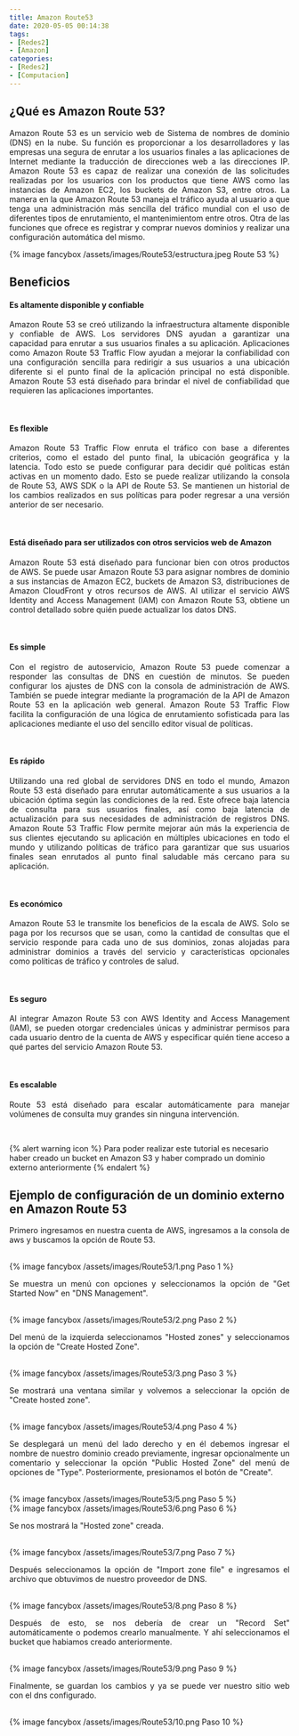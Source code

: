 ```yaml
---
title: Amazon Route53
date: 2020-05-05 00:14:38
tags:
- [Redes2]
- [Amazon]
categories:
- [Redes2]
- [Computacion]
---
```


<h2>¿Qué es Amazon Route 53?</h2>
<p align="justify">
    Amazon Route 53 es un servicio web de Sistema de nombres de dominio (DNS) en la nube. Su función es proporcionar a los desarrolladores y las empresas una segura de enrutar a los usuarios finales a las aplicaciones de Internet mediante la traducción de direcciones web a las direcciones IP.
    <!-- more --> 
    Amazon Route 53 es capaz de realizar una conexión de las solicitudes realizadas por los usuarios con los productos que tiene AWS como
    las instancias de Amazon EC2, los buckets de Amazon S3, entre otros. La manera en la que Amazon Route 53 maneja el tráfico ayuda al usuario a que tenga una administración más sencilla del tráfico mundial con el uso de diferentes tipos de enrutamiento, el mantenimientom entre otros. Otra de las funciones que ofrece es registrar y comprar nuevos dominios y realizar una configuración automática del mismo.
</p>

{% image fancybox /assets/images/Route53/estructura.jpeg Route 53 %}
</br>
<h2>Beneficios</h2>
<h4>Es altamente disponible y confiable</h4>
<p align="justify">
    Amazon Route 53 se creó utilizando la infraestructura altamente disponible y confiable de AWS. Los servidores DNS ayudan a garantizar una capacidad para enrutar a sus usuarios finales a su aplicación. Aplicaciones como Amazon Route 53 Traffic Flow ayudan a mejorar la confiabilidad con una configuración sencilla para redirigir a sus usuarios a una ubicación diferente si el punto final de la aplicación principal no está disponible. Amazon Route 53 está diseñado para brindar el nivel de confiabilidad que requieren las aplicaciones importantes.
</p>
</br>
<h4>Es flexible</h4>
<p align="justify">
    Amazon Route 53 Traffic Flow enruta el tráfico con base a diferentes criterios, como el estado del punto final, la ubicación geográfica y la latencia. Todo esto se puede configurar para decidir qué políticas están activas en un momento dado. Esto se puede realizar utilizando la consola de Route 53, AWS SDK o la API de Route 53. Se mantienen un historial de los cambios realizados en sus políticas para poder regresar a una versión anterior de ser necesario.
</p>
</br>
<h4>Está diseñado para ser utilizados con otros servicios web de Amazon</h4>
<p align="justify">
    Amazon Route 53 está diseñado para funcionar bien con otros productos de AWS. Se puede usar Amazon Route 53 para asignar nombres de dominio a sus instancias de Amazon EC2, buckets de Amazon S3, distribuciones de Amazon CloudFront y otros recursos de AWS. 
    Al utilizar el servicio AWS Identity and Access Management (IAM) con Amazon Route 53, obtiene un control detallado sobre quién puede actualizar los datos DNS. 
</p>
</br>
<h4>Es simple</h4>
<p align="justify">
    Con el registro de autoservicio, Amazon Route 53 puede comenzar a responder las consultas de DNS en cuestión de minutos. Se pueden configurar los ajustes de DNS con la consola de administración de AWS. También se puede integrar mediante la programación de la API de Amazon Route 53 en la aplicación web general. Amazon Route 53 Traffic Flow facilita la configuración de una lógica de enrutamiento sofisticada para las aplicaciones mediante el uso del sencillo editor visual de políticas.
</p>
</br>
<h4>Es rápido</h4>
<p align="justify">
    Utilizando una red global de servidores DNS en todo el mundo, Amazon Route 53 está diseñado para enrutar automáticamente a sus usuarios a la ubicación óptima según las condiciones de la red. Este ofrece baja latencia de consulta para sus usuarios finales, así como baja latencia de actualización para sus necesidades de administración de registros DNS. Amazon Route 53 Traffic Flow permite mejorar aún más la experiencia de sus clientes ejecutando su aplicación en múltiples ubicaciones en todo el mundo y utilizando políticas de tráfico para garantizar que sus usuarios finales sean enrutados al punto final saludable más cercano para su aplicación.
</p>
</br>
<h4>Es económico</h4>
<p align="justify">
    Amazon Route 53 le transmite los beneficios de la escala de AWS. Solo se paga por los recursos que se usan, como la cantidad de consultas que el servicio responde para cada uno de sus dominios, zonas alojadas para administrar dominios a través del servicio y características opcionales como políticas de tráfico y controles de salud.
</p>
</br>
<h4>Es seguro</h4>
<p align="justify">
    Al integrar Amazon Route 53 con AWS Identity and Access Management (IAM), se pueden otorgar credenciales únicas y administrar permisos para cada usuario dentro de la cuenta de AWS y especificar quién tiene acceso a qué partes del servicio Amazon Route 53.
</p>
</br>
<h4>Es escalable</h4>
<p align="justify">
    Route 53 está diseñado para escalar automáticamente para manejar volúmenes de consulta muy grandes sin ninguna intervención.
</p>
</br>

{% alert warning icon %}
Para poder realizar este tutorial es necesario haber creado un bucket en Amazon S3 y haber comprado un dominio externo anteriormente
{% endalert %}
</br>
<h2>Ejemplo de configuración de un dominio externo en Amazon Route 53</h2>
<p align="justify">
    Primero ingresamos en nuestra cuenta de AWS, ingresamos a la consola de aws y buscamos la opción de Route 53.
</p>
</br>
{% image fancybox /assets/images/Route53/1.png Paso 1 %}
</br>
<p align="justify">
    Se muestra un menú con opciones y seleccionamos la opción de "Get Started Now" en "DNS Management".
</p>
</br>
{% image fancybox /assets/images/Route53/2.png Paso 2 %}
</br>
<p align="justify">
    Del menú de la izquierda seleccionamos "Hosted zones" y seleccionamos la opción de "Create Hosted Zone".
</p>
</br>
{% image fancybox /assets/images/Route53/3.png Paso 3 %}
</br>
<p align="justify">
    Se mostrará una ventana similar y volvemos a seleccionar la opción de "Create hosted zone".
</p>
</br>
{% image fancybox /assets/images/Route53/4.png Paso 4 %}
</br>
<p align="justify">
    Se desplegará un menú del lado derecho y en él debemos ingresar el nombre de nuestro dominio creado previamente, ingresar opcionalmente un comentario y seleccionar la opción "Public Hosted Zone" del menú de opciones de "Type". Posteriormente, 
    presionamos el botón de "Create".
</p>
</br>
{% image fancybox /assets/images/Route53/5.png Paso 5 %}
</br>
{% image fancybox /assets/images/Route53/6.png Paso 6 %}
</br>
<p align="justify">
    Se nos mostrará la "Hosted zone" creada.
</p>
</br>
{% image fancybox /assets/images/Route53/7.png Paso 7 %}
</br>
<p align="justify">
    Después seleccionamos la opción de "Import zone file" e ingresamos el archivo que obtuvimos de nuestro proveedor de DNS.
</p>
</br>
{% image fancybox /assets/images/Route53/8.png Paso 8 %}
</br>
<p align="justify">
    Después de esto, se nos debería de crear un "Record Set" automáticamente o podemos crearlo manualmente. Y ahí seleccionamos
    el bucket que habiamos creado anteriormente. 
</p>
</br>
{% image fancybox /assets/images/Route53/9.png  Paso 9 %}
</br>
<p align="justify">
    Finalmente, se guardan los cambios y ya se puede ver nuestro sitio web con el dns configurado.
</p>
</br>
{% image fancybox /assets/images/Route53/10.png Paso 10 %}
</br>